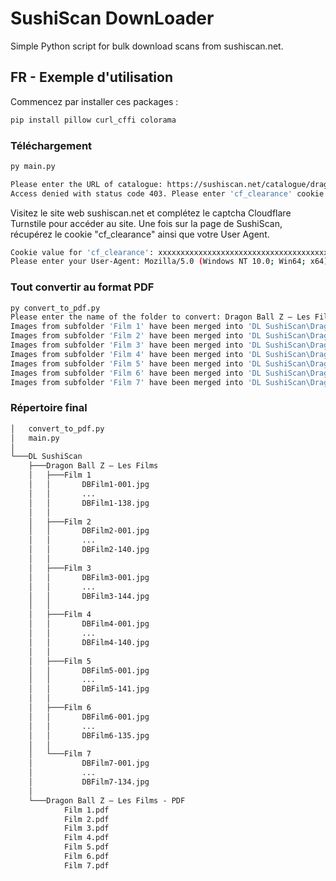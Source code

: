 # SushiScan DownLoader

Simple Python script for bulk download scans from sushiscan.net.

## FR - Exemple d'utilisation

Commencez par installer ces packages :
```bash
pip install pillow curl_cffi colorama
```

### Téléchargement

```bash
py main.py

Please enter the URL of catalogue: https://sushiscan.net/catalogue/dragon-ball-z-les-films/
Access denied with status code 403. Please enter 'cf_clearance' cookie value.
```

Visitez le site web sushiscan.net et complétez le captcha Cloudflare Turnstile pour accéder au site. Une fois sur la page de SushiScan, récupérez le cookie "cf_clearance" ainsi que votre User Agent.

```bash
Cookie value for 'cf_clearance': xxxxxxxxxxxxxxxxxxxxxxxxxxxxxxxxxxxxxxxxxxxxxxxxxxxxxxxxxxxxxxxxxxxxxxxxxxxxxxxxxxxxxxxxxxxx
Please enter your User-Agent: Mozilla/5.0 (Windows NT 10.0; Win64; x64) AppleWebKit/537.36 (KHTML, like Gecko) Chrome/120.0.0.0 Safari/537.36
```

### Tout convertir au format PDF

```bash
py convert_to_pdf.py
Please enter the name of the folder to convert: Dragon Ball Z – Les Films
Images from subfolder 'Film 1' have been merged into 'DL SushiScan\Dragon Ball Z – Les Films - PDF\Film 1.pdf'.
Images from subfolder 'Film 2' have been merged into 'DL SushiScan\Dragon Ball Z – Les Films - PDF\Film 2.pdf'.
Images from subfolder 'Film 3' have been merged into 'DL SushiScan\Dragon Ball Z – Les Films - PDF\Film 3.pdf'.
Images from subfolder 'Film 4' have been merged into 'DL SushiScan\Dragon Ball Z – Les Films - PDF\Film 4.pdf'.
Images from subfolder 'Film 5' have been merged into 'DL SushiScan\Dragon Ball Z – Les Films - PDF\Film 5.pdf'.
Images from subfolder 'Film 6' have been merged into 'DL SushiScan\Dragon Ball Z – Les Films - PDF\Film 6.pdf'.
Images from subfolder 'Film 7' have been merged into 'DL SushiScan\Dragon Ball Z – Les Films - PDF\Film 7.pdf'.
```

### Répertoire final
```txt
│   convert_to_pdf.py
│   main.py
│
└───DL SushiScan
    ├───Dragon Ball Z – Les Films
    │   ├───Film 1
    │   │       DBFilm1-001.jpg
    │   │       ...
    │   │       DBFilm1-138.jpg
    │   │
    │   ├───Film 2
    │   │       DBFilm2-001.jpg
    │   │       ...
    │   │       DBFilm2-140.jpg
    │   │
    │   ├───Film 3
    │   │       DBFilm3-001.jpg
    │   │       ...
    │   │       DBFilm3-144.jpg
    │   │
    │   ├───Film 4
    │   │       DBFilm4-001.jpg
    │   │       ...
    │   │       DBFilm4-140.jpg
    │   │
    │   ├───Film 5
    │   │       DBFilm5-001.jpg
    │   │       ...
    │   │       DBFilm5-141.jpg
    │   │
    │   ├───Film 6
    │   │       DBFilm6-001.jpg
    │   │       ...
    │   │       DBFilm6-135.jpg
    │   │
    │   └───Film 7
    │           DBFilm7-001.jpg
    │           ...
    │           DBFilm7-134.jpg
    │
    └───Dragon Ball Z – Les Films - PDF
            Film 1.pdf
            Film 2.pdf
            Film 3.pdf
            Film 4.pdf
            Film 5.pdf
            Film 6.pdf
            Film 7.pdf
```

